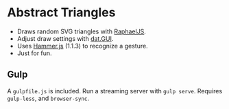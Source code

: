 # Abstract Triangles
- Draws random SVG triangles with [RaphaelJS](https://github.com/DmitryBaranovskiy/raphael/).
- Adjust draw settings with [dat.GUI](https://github.com/dataarts/dat.gui).
- Uses [Hammer.js](https://github.com/hammerjs/hammer.js) (1.1.3) to recognize a gesture.
- Just for fun.

## Gulp
A `gulpfile.js` is included. Run a streaming server with `gulp serve`. Requires `gulp-less`, and `browser-sync`.